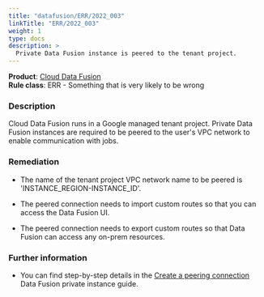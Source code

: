 ```yaml
---
title: "datafusion/ERR/2022_003"
linkTitle: "ERR/2022_003"
weight: 1
type: docs
description: >
  Private Data Fusion instance is peered to the tenant project.
---
```


**Product**: [Cloud Data Fusion](https://cloud.google.com/data-fusion)\
**Rule class**: ERR - Something that is very likely to be wrong

### Description

Cloud Data Fusion runs in a Google managed tenant project.
Private Data Fusion instances are required to be peered to
the user's VPC network to enable communication with jobs.


### Remediation

- The name of the tenant project VPC network name to be
  peered is 'INSTANCE_REGION-INSTANCE_ID'.

- The peered connection needs to import custom routes
  so that you can access the Data Fusion UI.

- The peered connection needs to export custom routes
  so that Data Fusion can access any on-prem resources.


### Further information

- You can find step-by-step details in the [Create a peering connection](https://cloud.google.com/data-fusion/docs/how-to/create-private-ip#create_a_peering_connection)
  Data Fusion private instance guide.
